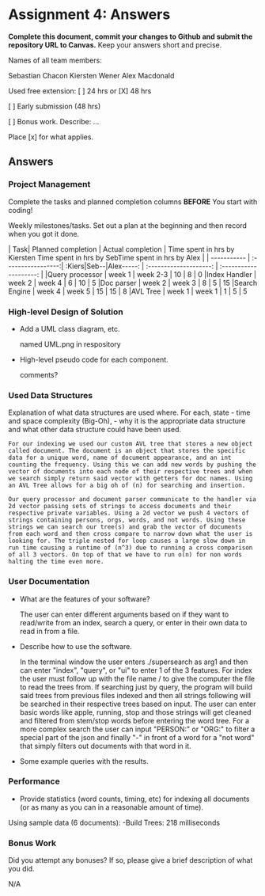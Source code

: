 # Assignment 4: Answers

**Complete this document, commit your changes to Github and submit the repository URL to Canvas.** Keep your answers short and precise.

Names of all team members:

Sebastian Chacon
Kiersten Wener
Alex Macdonald

Used free extension: [ ] 24 hrs or [X] 48 hrs

[ ] Early submission (48 hrs)

[ ] Bonus work. Describe: ...

Place [x] for what applies.


## Answers

### Project Management

Complete the tasks and planned completion columns **BEFORE** You start with 
coding!


Weekly milestones/tasks. Set out a plan at the beginning and then record when you got it done.

| Task| Planned completion | Actual completion | Time spent in hrs by Kiersten Time spent in hrs by SebTime spent in hrs by Alex |
| ----------- | :-----------------:| :Kiers|Seb--|Alex-----: | :--------------------: | :--------------------: |
|Query processor | week 1 | week 2-3 | 10  | 8   | 0
|Index Handler   | week 2 | week 4   | 6   | 10  | 5
|Doc parser      | week 2 | week 3   | 8   | 5   | 15
|Search Engine   | week 4 | week 5   | 15  | 15  | 8
|AVL Tree        | week 1 | week 1   | 1  | 5   | 5

### High-level Design of Solution

- Add a UML class diagram, etc.

    named UML.png in respository

- High-level pseudo code for each component. 

    comments?

### Used Data Structures
Explanation of what data structures are used where. For each, state
    - time and space complexity (Big-Oh),
    - why it is the appropriate data structure and what other data structure could have been used.

    For our indexing we used our custom AVL tree that stores a new object called document. The document is an object that stores the specific data for a unique word, name of document appearance, and an int counting the frequency. Using this we can add new words by pushing the vector of documents into each node of their respective trees and when we search simply return said vector with getters for doc names. Using an AVL Tree allows for a big oh of (n) for searching and insertion. 

    Our query processor and document parser communicate to the handler via 2d vector passing sets of strings to access documents and their respective private variables. Using a 2d vector we push 4 vectors of strings containing persons, orgs, words, and not words. Using these strings we can search our tree(s) and grab the vector of documents from each word and then cross compare to narrow down what the user is looking for. The triple nested for loop causes a large slow down in run time causing a runtime of (n^3) due to running a cross comparison of all 3 vectors. On top of that we have to run o(n) for non words halting the time even more. 

### User Documentation
- What are the features of your software?

    The user can enter different arguments based on if they want to read/write from an index, search a query, or enter in their own data to read in from a file. 

- Describe how to use the software.

    In the terminal window the user enters ./supersearch as arg1 and then can enter "index", "query", or "ui" to enter 1 of the 3 features. For index the user must follow up with the file name / <directory> to give the computer the file to read the trees from. If searching just by query, the program will build said trees from previous files indexed and then all strings following will be searched in their respective trees based on input. The user can enter basic words like apple, running, stop and those strings will get cleaned and filtered from stem/stop words before entering the word tree. For a more complex search the user can input "PERSON:" or "ORG:" to filter a special part of the json and finally "-" in front of a word for a "not word" that simply filters out documents with that word in it.

- Some example queries with the results.

### Performance
- Provide statistics (word counts, timing, etc) for indexing all documents (or as many as you can in a reasonable amount of time).

Using sample data (6 documents): 
    -Build Trees: 218 milliseconds

### Bonus Work
Did you attempt any bonuses? If so, please give a brief description of what you did.

   N/A
